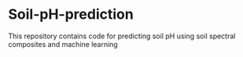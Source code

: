 # Soil-pH-prediction
This repository contains code for predicting soil pH using soil spectral composites and machine learning 
